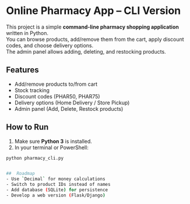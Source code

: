 #  Online Pharmacy App – CLI Version

This project is a simple **command-line pharmacy shopping application** written in Python.  
You can browse products, add/remove them from the cart, apply discount codes, and choose delivery options.  
The admin panel allows adding, deleting, and restocking products.

##  Features
-  Add/remove products to/from cart
-  Stock tracking
-  Discount codes (PHAR50, PHAR75)
-  Delivery options (Home Delivery / Store Pickup)
-  Admin panel (Add, Delete, Restock products)

##  How to Run
1. Make sure **Python 3** is installed.
2. In your terminal or PowerShell:
```bash
python pharmacy_cli.py


##  Roadmap
- Use `Decimal` for money calculations
- Switch to product IDs instead of names
- Add database (SQLite) for persistence
- Develop a web version (Flask/Django)